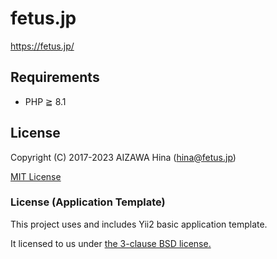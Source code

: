 fetus.jp
========

https://fetus.jp/

Requirements
------------

- PHP ≧ 8.1


License
-------

Copyright (C) 2017-2023 AIZAWA Hina (hina@fetus.jp)

[MIT License](./LICENSE)


### License (Application Template)

This project uses and includes Yii2 basic application template.

It licensed to us under [the 3-clause BSD license.](./webapp/yii-LICENSE.md)
